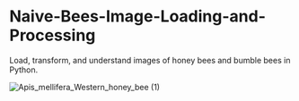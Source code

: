 # Naive-Bees-Image-Loading-and-Processing
Load, transform, and understand images of honey bees and bumble bees in Python.

![Apis_mellifera_Western_honey_bee (1)](https://user-images.githubusercontent.com/68174547/186261809-abbd413d-4076-49e7-b815-5c3236c2571c.jpg)
